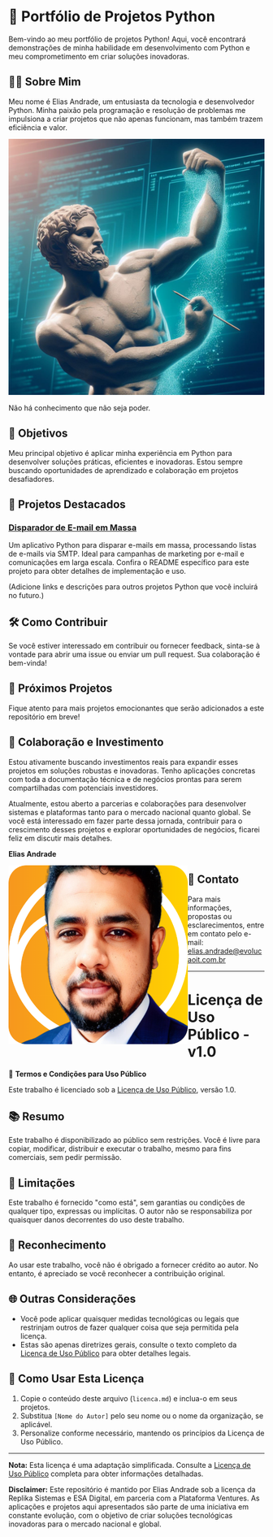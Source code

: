 # 🚀 Portfólio de Projetos Python

Bem-vindo ao meu portfólio de projetos Python! Aqui, você encontrará demonstrações de minha habilidade em desenvolvimento com Python e meu comprometimento em criar soluções inovadoras.

## 👨‍💻 Sobre Mim

Meu nome é Elias Andrade, um entusiasta da tecnologia e desenvolvedor Python. Minha paixão pela programação e resolução de problemas me impulsiona a criar projetos que não apenas funcionam, mas também trazem eficiência e valor.

![Nunca termine, sempre evolua](https://raw.githubusercontent.com/chaos4455/Python-2023/main/img1.jpeg)

Não há conhecimento que não seja poder.

## 🎯 Objetivos

Meu principal objetivo é aplicar minha experiência em Python para desenvolver soluções práticas, eficientes e inovadoras. Estou sempre buscando oportunidades de aprendizado e colaboração em projetos desafiadores.

## 🚀 Projetos Destacados

### [Disparador de E-mail em Massa](https://chaos4455.github.io/Python-Projects/DISPARAEMAILAPP)
Um aplicativo Python para disparar e-mails em massa, processando listas de e-mails via SMTP. Ideal para campanhas de marketing por e-mail e comunicações em larga escala. Confira o README específico para este projeto para obter detalhes de implementação e uso.

(Adicione links e descrições para outros projetos Python que você incluirá no futuro.)

## 🛠️ Como Contribuir

Se você estiver interessado em contribuir ou fornecer feedback, sinta-se à vontade para abrir uma issue ou enviar um pull request. Sua colaboração é bem-vinda!

## 🚀 Próximos Projetos

Fique atento para mais projetos emocionantes que serão adicionados a este repositório em breve!

## 🤝 Colaboração e Investimento

Estou ativamente buscando investimentos reais para expandir esses projetos em soluções robustas e inovadoras. Tenho aplicações concretas com toda a documentação técnica e de negócios prontas para serem compartilhadas com potenciais investidores.

Atualmente, estou aberto a parcerias e colaborações para desenvolver sistemas e plataformas tanto para o mercado nacional quanto global. Se você está interessado em fazer parte dessa jornada, contribuir para o crescimento desses projetos e explorar oportunidades de negócios, ficarei feliz em discutir mais detalhes.

**Elias Andrade**

[<img align="left" alt="LinkedIn" src="https://raw.githubusercontent.com/chaos4455/HTML-Projects/main/img/profile.png" width="70%" />](https://www.linkedin.com/in/itilmgf)

## 📧 Contato

Para mais informações, propostas ou esclarecimentos, entre em contato pelo e-mail: elias.andrade@evolucaoit.com.br

---


# Licença de Uso Público - v1.0

📜 **Termos e Condições para Uso Público**

Este trabalho é licenciado sob a [Licença de Uso Público](https://opensource.org/licenses/publicdomain), versão 1.0.

## 📚 Resumo

Este trabalho é disponibilizado ao público sem restrições. Você é livre para copiar, modificar, distribuir e executar o trabalho, mesmo para fins comerciais, sem pedir permissão.

## 🛑 Limitações

Este trabalho é fornecido "como está", sem garantias ou condições de qualquer tipo, expressas ou implícitas. O autor não se responsabiliza por quaisquer danos decorrentes do uso deste trabalho.

## 🎁 Reconhecimento

Ao usar este trabalho, você não é obrigado a fornecer crédito ao autor. No entanto, é apreciado se você reconhecer a contribuição original.

## 🌐 Outras Considerações

- Você pode aplicar quaisquer medidas tecnológicas ou legais que restrinjam outros de fazer qualquer coisa que seja permitida pela licença.
- Estas são apenas diretrizes gerais, consulte o texto completo da [Licença de Uso Público](https://opensource.org/licenses/publicdomain) para obter detalhes legais.

## 📝 Como Usar Esta Licença

1. Copie o conteúdo deste arquivo (`licenca.md`) e inclua-o em seus projetos.
2. Substitua `[Nome do Autor]` pelo seu nome ou o nome da organização, se aplicável.
3. Personalize conforme necessário, mantendo os princípios da Licença de Uso Público.

---

**Nota:** Esta licença é uma adaptação simplificada. Consulte a [Licença de Uso Público](https://opensource.org/licenses/publicdomain) completa para obter informações detalhadas.


**Disclaimer:**
Este repositório é mantido por Elias Andrade sob a licença da Replika Sistemas e ESA Digital, em parceria com a Plataforma Ventures. As aplicações e projetos aqui apresentados são parte de uma iniciativa em constante evolução, com o objetivo de criar soluções tecnológicas inovadoras para o mercado nacional e global.




